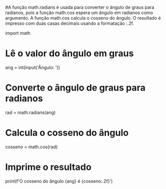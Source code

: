 #A função math.radians é usada para converter o ângulo de graus para radianos, pois a função math.cos espera um ângulo em radianos como argumento.
A função math.cos calcula o cosseno do ângulo.
O resultado é impresso com duas casas decimais usando a formatação :.2f.

import math

# Lê o valor do ângulo em graus
ang = int(input('Ângulo: '))

# Converte o ângulo de graus para radianos
rad = math.radians(ang)

# Calcula o cosseno do ângulo
cosseno = math.cos(rad)

# Imprime o resultado
print(f'O cosseno do ângulo {ang} é {cosseno:.2f}')
